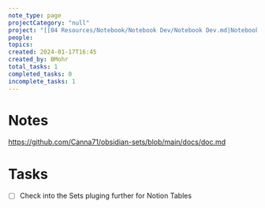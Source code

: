 ```yaml
---
note_type: page
projectCategory: "null"
project: "[[04 Resources/Notebook/Notebook Dev/Notebook Dev.md|Notebook Dev]]"
people: 
topics: 
created: 2024-01-17T16:45
created_by: BMohr
total_tasks: 1
completed_tasks: 0
incomplete_tasks: 1
---
```

# Notes
https://github.com/Canna71/obsidian-sets/blob/main/docs/doc.md
# Tasks
- [ ] Check into the Sets pluging further for Notion Tables 
